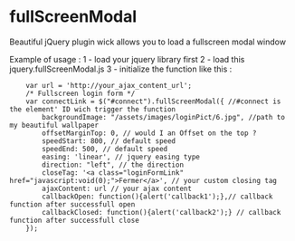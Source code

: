 # fullScreenModal
Beautiful jQuery plugin wick allows you to load a fullscreen modal window

Example of usage : 
1 - load your jquery library first
2 - load this jquery.fullScreenModal.js
3 - initialize the function like this : 

        var url = 'http://your_ajax_content_url';  
        /* Fullscreen login form */
        var connectLink = $("#connect").fullScreenModal({ //#connect is the element' ID wich trigger the function
            backgroundImage: "/assets/images/loginPict/6.jpg", //path to my beautiful wallpaper
            offsetMarginTop: 0, // would I an Offset on the top ?
            speedStart: 800, // default speed
            speedEnd: 500, // default speed
            easing: 'linear', // jquery easing type
            direction: "left", // the direction
            closeTag: '<a class="loginFormLink" href="javascript:void(0);">Fermer</a>', // your custom closing tag
            ajaxContent: url // your ajax content
            callbackOpen: function(){alert('callback1');},// callback function after successfull open
            callbackClosed: function(){alert('callback2');} // callback function after successfull close
        });
